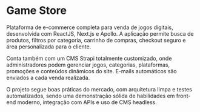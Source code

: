 # Game Store
Plataforma de e-commerce completa para venda de jogos digitais, desenvolvida com ReactJS, Next.js e Apollo. A aplicação permite busca de produtos, filtros por categoria, carrinho de compras, checkout seguro e área personalizada para o cliente.

Conta também com um CMS Strapi totalmente customizado, onde administradores podem gerenciar jogos, categorias, plataformas, promoções e conteúdos dinâmicos do site. E-mails automáticos são enviados a cada venda realizada.

O projeto segue boas práticas do mercado, com arquitetura limpa e testes automatizados, sendo uma demonstração sólida de habilidades em front-end moderno, integração com APIs e uso de CMS headless.
